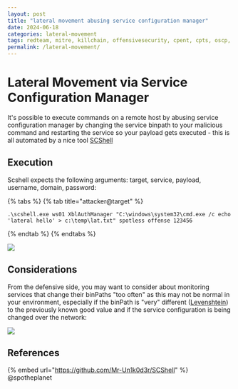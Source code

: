 ```yaml
---
layout: post
title: "lateral movement abusing service configuration manager"
date: 2024-06-18
categories: lateral-movement
tags: redteam, mitre, killchain, offensivesecurity, cpent, cpts, oscp, exploit
permalink: /lateral-movement/
---
```


# Lateral Movement via Service Configuration Manager

It's possible to execute commands on a remote host by abusing service configuration manager by changing the service binpath to your malicious command and restarting the service so your payload gets executed - this is all automated by a nice tool [SCShell](https://github.com/Mr-Un1k0d3r/SCShell)

## Execution

Scshell expects the following arguments: target, service, payload, username, domain, password:

{% tabs %}
{% tab title="attacker@target" %}
```
.\scshell.exe ws01 XblAuthManager "C:\windows\system32\cmd.exe /c echo 'lateral hello' > c:\temp\lat.txt" spotless offense 123456
```
{% endtab %}
{% endtabs %}

![](../../.gitbook/assets/scshell.gif)

## Considerations

From the defensive side, you may want to consider about monitoring services that change their binPaths "too often" as this may not be normal in your environment, especially if the binPath is "very" different ([Levenshtein](https://www.google.com/search?q=levenshtein+distance\&oq=levensht\&aqs=chrome.1.69i57j0l5.2647j0j7\&sourceid=chrome\&ie=UTF-8)) to the previously known good value and if the service configuration is being changed over the network:

![](<../../.gitbook/assets/image (245).png>)

## References

{% embed url="https://github.com/Mr-Un1k0d3r/SCShell" %}
@spotheplanet
